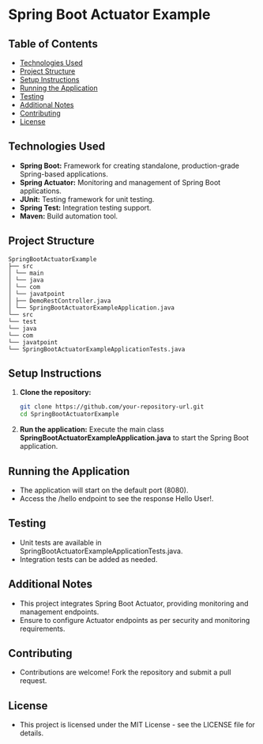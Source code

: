 # Spring Boot Actuator Example

## Table of Contents

- [Technologies Used](#technologies-used)
- [Project Structure](#project-structure)
- [Setup Instructions](#setup-instructions)
- [Running the Application](#running-the-application)
- [Testing](#testing)
- [Additional Notes](#additional-notes)
- [Contributing](#contributing)
- [License](#license)

## Technologies Used

- **Spring Boot:** Framework for creating standalone, production-grade Spring-based applications.
- **Spring Actuator:** Monitoring and management of Spring Boot applications.
- **JUnit:** Testing framework for unit testing.
- **Spring Test:** Integration testing support.
- **Maven:** Build automation tool.

## Project Structure
````
SpringBootActuatorExample
├── src
│ └── main
│ └── java
│ └── com
│ └── javatpoint
│ ├── DemoRestController.java
│ └── SpringBootActuatorExampleApplication.java
└── src
└── test
└── java
└── com
└── javatpoint
└── SpringBootActuatorExampleApplicationTests.java
````


## Setup Instructions

1. **Clone the repository:**

   ```bash
   git clone https://github.com/your-repository-url.git
   cd SpringBootActuatorExample
   ````

2. **Run the application:**
        Execute the main class **SpringBootActuatorExampleApplication.java** to start the Spring Boot application.

## Running the Application

- The application will start on the default port (8080).
- Access the /hello endpoint to see the response Hello User!.

## Testing

- Unit tests are available in SpringBootActuatorExampleApplicationTests.java.
- Integration tests can be added as needed.

## Additional Notes

- This project integrates Spring Boot Actuator, providing monitoring and management endpoints.
- Ensure to configure Actuator endpoints as per security and monitoring requirements.

## Contributing

- Contributions are welcome! Fork the repository and submit a pull request.

## License

- This project is licensed under the MIT License - see the LICENSE file for details.
